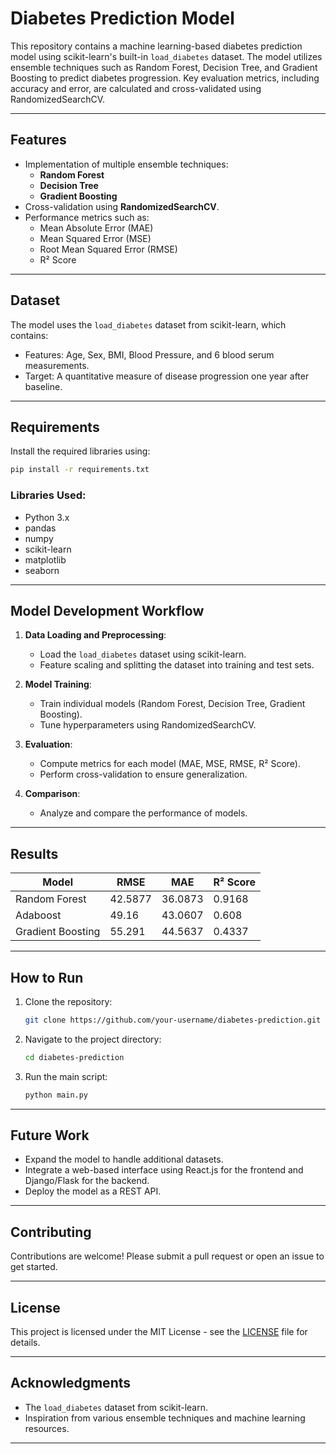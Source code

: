 # Diabetes Prediction Model 

This repository contains a machine learning-based diabetes prediction model using scikit-learn's built-in `load_diabetes` dataset. The model utilizes ensemble techniques such as Random Forest, Decision Tree, and Gradient Boosting to predict diabetes progression. Key evaluation metrics, including accuracy and error, are calculated and cross-validated using RandomizedSearchCV.

---

## Features
- Implementation of multiple ensemble techniques:
  - **Random Forest**
  - **Decision Tree**
  - **Gradient Boosting**
- Cross-validation using **RandomizedSearchCV**.
- Performance metrics such as:
  - Mean Absolute Error (MAE)
  - Mean Squared Error (MSE)
  - Root Mean Squared Error (RMSE)
  - R² Score

---

## Dataset
The model uses the `load_diabetes` dataset from scikit-learn, which contains:
- Features: Age, Sex, BMI, Blood Pressure, and 6 blood serum measurements.
- Target: A quantitative measure of disease progression one year after baseline.

---

## Requirements
Install the required libraries using:
```bash
pip install -r requirements.txt
```
### Libraries Used:
- Python 3.x
- pandas
- numpy
- scikit-learn
- matplotlib
- seaborn

---

## Model Development Workflow
1. **Data Loading and Preprocessing**:
   - Load the `load_diabetes` dataset using scikit-learn.
   - Feature scaling and splitting the dataset into training and test sets.

2. **Model Training**:
   - Train individual models (Random Forest, Decision Tree, Gradient Boosting).
   - Tune hyperparameters using RandomizedSearchCV.

3. **Evaluation**:
   - Compute metrics for each model (MAE, MSE, RMSE, R² Score).
   - Perform cross-validation to ensure generalization.

4. **Comparison**:
   - Analyze and compare the performance of models.

---

## Results
| Model               | RMSE   | MAE    | R² Score |
|---------------------|--------|--------|----------|
| Random Forest       | 42.5877| 36.0873| 0.9168   |
| Adaboost            | 49.16  | 43.0607| 0.608    |
| Gradient Boosting   | 55.291 | 44.5637| 0.4337   |

---

## How to Run
1. Clone the repository:
   ```bash
   git clone https://github.com/your-username/diabetes-prediction.git
   ```
2. Navigate to the project directory:
   ```bash
   cd diabetes-prediction
   ```
3. Run the main script:
   ```bash
   python main.py
   ```

---

## Future Work
- Expand the model to handle additional datasets.
- Integrate a web-based interface using React.js for the frontend and Django/Flask for the backend.
- Deploy the model as a REST API.

---

## Contributing
Contributions are welcome! Please submit a pull request or open an issue to get started.

---

## License
This project is licensed under the MIT License - see the [LICENSE](LICENSE) file for details.

---

## Acknowledgments
- The `load_diabetes` dataset from scikit-learn.
- Inspiration from various ensemble techniques and machine learning resources.

---




